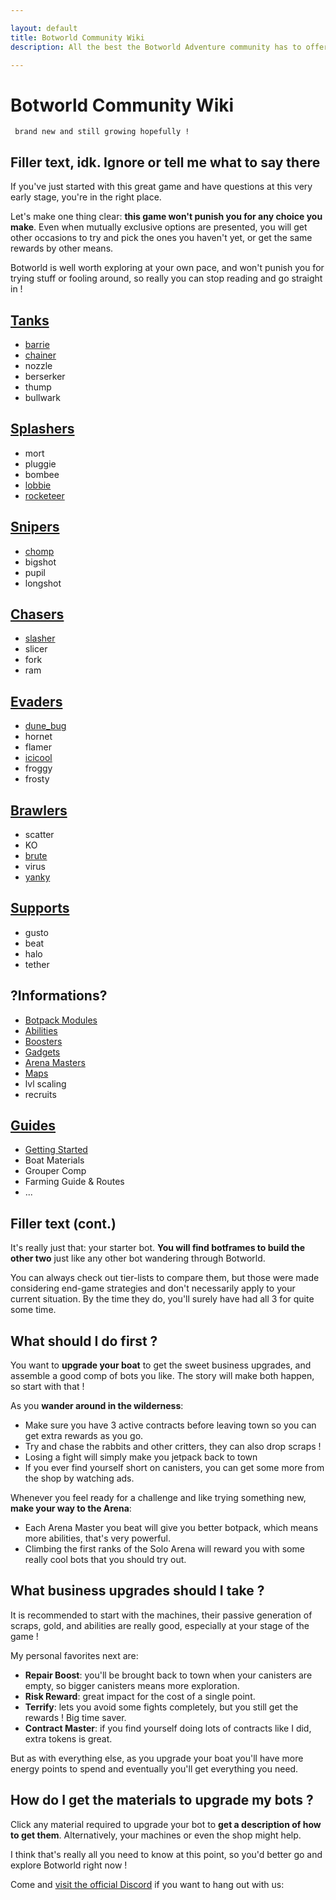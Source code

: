 ```yaml
---

layout: default
title: Botworld Community Wiki
description: All the best the Botworld Adventure community has to offer to help you progress through this awesome game ! Robopedia, Guides, Maps, and more...

---
```


# Botworld Community Wiki

` brand new and still growing hopefully !`

## Filler text, idk. Ignore or tell me what to say there

If you've just started with this great game and have questions at this very early stage, you're in the right place.


Let's make one thing clear: **this game won't punish you for any choice you make**. Even when mutually exclusive options are presented, you will get other occasions to try and pick the ones you haven't yet, or get the same rewards by other means.


Botworld is well worth exploring at your own pace, and won't punish you for trying stuff or fooling around, so really you can stop reading and go straight in ! 


<div id="site_toc">
	<div class="home_botType_list" id="home_Tanks">
		<h2 id="Tanks"><a href="/bots#tanks">Tanks</a></h2>
		<ul>
			<!-- <a href="/"></a> -->
			<li><a href="/barrie">barrie</a></li>
			<li><a href="/chainer">chainer</a></li>
			<li>nozzle</li>
			<li>berserker</li>
			<li>thump</li>
			<li>bullwark</li>
		</ul>
	</div>
	<div class="home_botType_list" id="home_Splashers">
		<h2 id="Splashers"><a href="/bots#splashers">Splashers</a></h2>
		<ul>
			<!-- <a href="/"></a> -->
			<li>mort</li>
			<li>pluggie</li>
			<li>bombee</li>
			<li><a href="/lobbie">lobbie</a></li>
			<li><a href="/rocketeer">rocketeer</a></li>
		</ul>
	</div>
	<div class="home_botType_list" id="home_Snipers">
		<h2 id="Snipers"><a href="/bots#snipers">Snipers</a></h2>
		<ul>
			<!-- <a href="/"></a> -->
			<li><a href="/chomp">chomp</a></li>
			<li>bigshot</li>
			<li>pupil</li>
			<li>longshot</li>
		</ul>
	</div>
	<div class="home_botType_list" id="home_Chasers">
		<h2 id="Chasers"><a href="/bots#chasers">Chasers</a></h2>
		<ul>
			<!-- <a href="/"></a> -->
			<li><a href="/slasher">slasher</a></li>
			<li>slicer</li>
			<li>fork</li>
			<li>ram</li>
		</ul>
	</div>
	<div class="home_botType_list" id="home_Evaders">
		<h2 id="Evaders"><a href="/bots#evaders">Evaders</a></h2>
		<ul>
			<!-- <a href="/"></a> -->
			<li><a href="/dune-bug">dune_bug</a></li>
			<li>hornet</li>
			<li>flamer</li>
			<li><a href="/icicool">icicool</a></li>
			<li>froggy</li>
			<li>frosty</li>
		</ul>
	</div>
	<div class="home_botType_list" id="home_Brawlers">
		<h2 id="Brawlers"><a href="/bots#brawlers">Brawlers</a></h2>
		<ul>
			<!-- <a href="/"></a> -->
			<li>scatter</li>
			<li>KO</li>
			<li><a href="/brute">brute</a></li>
			<li>virus</li>
			<li><a href="/yanky">yanky</a></li>
		</ul>
	</div>
	<div class="home_botType_list" id="home_Supports">
		<h2 id="Supports"><a href="/bots#supports">Supports</a></h2>
		<ul>
			<!-- <a href="/"></a> -->
			<li>gusto</li>
			<li>beat</li>
			<li>halo</li>
			<li>tether</li>
		</ul>
	</div>
	<div id="home_Botpack">
		<h2 id="Infos">?Informations?</h2>
		<ul>
			<li><a href="/botpack">Botpack Modules</a></li>
			<li><a href="/abilities">Abilities</a></li>
			<li><a href="/boosters">Boosters</a></li>
			<li><a href="/gadgets">Gadgets</a></li>
			<li><a href="/arena-masters">Arena Masters</a></li>
			<li><a href="/maps">Maps</a></li>
			<li>lvl scaling</li>
			<li>recruits</li>
		</ul>
	</div>
	<div class="home_guides_list" id="home_Guides">
		<h2 id="Guides"><a href="/guides">Guides</a></h2>
		<ul>
			<li><a href="guides/getting-started">Getting Started</a></li>
			<li>Boat Materials</li>
			<li>Grouper Comp</li>
			<li>Farming Guide & Routes</li>
			<li>...</li>
		</ul>
	</div>
</div>


## Filler text (cont.)


It's really just that: your starter bot. **You will find botframes to build the other two** just like any other bot wandering through Botworld. 

You can always check out tier-lists to compare them, but those were made considering end-game strategies and don't necessarily apply to your current situation. By the time they do, you'll surely have had all 3 for quite some time.


## What should I do first ?


You want to **upgrade your boat** to get the sweet business upgrades, and assemble a good comp of bots you like. The story will make both happen, so start with that ! 

As you **wander around in the wilderness**:

- Make sure you have 3 active contracts before leaving town so you can get extra rewards as you go.
- Try and chase the rabbits and other critters, they can also drop scraps !
- Losing a fight will simply make you jetpack back to town
- If you ever find yourself short on canisters, you can get some more from the shop by watching ads.

Whenever you feel ready for a challenge and like trying something new, **make your way to the Arena**: 

- Each Arena Master you beat will give you better botpack, which means more abilities, that's very powerful. 
- Climbing the first ranks of the Solo Arena will reward you with some really cool bots that you should try out.

## What business upgrades should I take ?


It is recommended to start with the machines, their passive generation of scraps, gold, and abilities are really good, especially at your stage of the game !

My personal favorites next are:

- **Repair Boost**: you'll be brought back to town when your canisters are empty, so bigger canisters means more exploration.
- **Risk Reward**: great impact for the cost of a single point.
- **Terrify**: lets you avoid some fights completely, but you still get the rewards ! Big time saver.
- **Contract Master**: if you find yourself doing lots of contracts like I did, extra tokens is great.

But as with everything else, as you upgrade your boat you'll have more energy points to spend and eventually you'll get everything you need.

## How do I get the materials to upgrade my bots ?

Click any material required to upgrade your bot to **get a description of how to get them**. Alternatively, your machines or even the shop might help.

I think that's really all you need to know at this point, so you'd better go and explore Botworld right now ! 


Come and [visit the official Discord](https://discord.gg/FsJzvtFrgq) if you want to hang out with us: 
